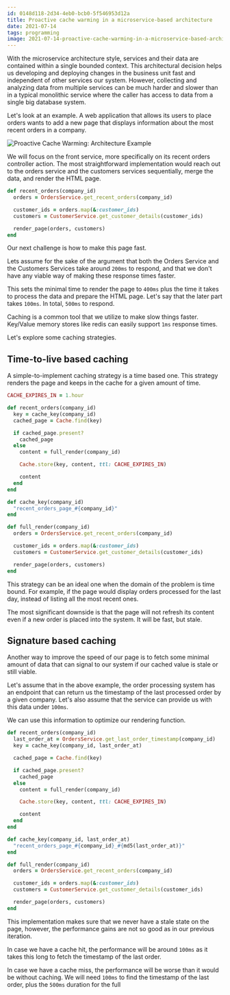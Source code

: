 ```yaml
---
id: 0148d118-2d34-4eb0-bcb0-5f546953d12a
title: Proactive cache warming in a microservice-based architecture
date: 2021-07-14
tags: programming
image: 2021-07-14-proactive-cache-warming-in-a-microservice-based-architecture.png
---
```


With the microservice architecture style, services and their data are contained
within a single bounded context. This architectural decision helps us developing
and deploying changes in the business unit fast and independent of other
services our system. However, collecting and analyzing data from multiple
services can be much harder and slower than in a typical monolithic service
where the caller has access to data from a single big database system.

Let's look at an example. A web application that allows its users to place
orders wants to add a new page that displays information about the most recent
orders in a company.

![Proactive Cache Warming: Architecture Example](images/proactive-caching/architecture-example.png)

We will focus on the front service, more specifically on its recent orders
controller action. The most straightforward implementation would reach out to
the orders service and the customers services sequentially, merge the data, and
render the HTML page.

``` ruby
def recent_orders(company_id)
  orders = OrdersService.get_recent_orders(company_id)

  customer_ids = orders.map(&:customer_ids)
  customers = CustomerService.get_customer_details(customer_ids)

  render_page(orders, customers)
end
```

Our next challenge is how to make this page fast.

Lets assume for the sake of the argument that both the Orders Service and the
Customers Services take around `200ms` to respond, and that we don't have any
viable way of making these response times faster.

This sets the minimal time to render the page to `400ms` plus the time it takes
to process the data and prepare the HTML page. Let's say that the later part
takes `100ms`. In total, `500ms` to respond.

Caching is a common tool that we utilize to make slow things faster. Key/Value
memory stores like redis can easily support `1ms` response times.

Let's explore some caching strategies.

## Time-to-live based caching

A simple-to-implement caching strategy is a time based one. This strategy
renders the page and keeps in the cache for a given amount of time.

``` ruby
CACHE_EXPIRES_IN = 1.hour

def recent_orders(company_id)
  key = cache_key(company_id)
  cached_page = Cache.find(key)

  if cached_page.present?
    cached_page
  else
    content = full_render(company_id)

    Cache.store(key, content, ttl: CACHE_EXPIRES_IN)

    content
  end
end

def cache_key(company_id)
  "recent_orders_page_#{company_id}"
end

def full_render(company_id)
  orders = OrdersService.get_recent_orders(company_id)

  customer_ids = orders.map(&:customer_ids)
  customers = CustomerService.get_customer_details(customer_ids)

  render_page(orders, customers)
end
```

This strategy can be an ideal one when the domain of the problem is time bound.
For example, if the page would display orders processed for the last day,
instead of listing all the most recent ones.

The most significant downside is that the page will not refresh its content
even if a new order is placed into the system. It will be fast, but stale.

## Signature based caching

Another way to improve the speed of our page is to fetch some minimal amount of
data that can signal to our system if our cached value is stale or still viable.

Let's assume that in the above example, the order processing system has an
endpoint that can return us the timestamp of the last processed order by a given
company. Let's also assume that the service can provide us with this data under
`100ms`.

We can use this information to optimize our rendering function.

``` ruby
def recent_orders(company_id)
  last_order_at = OrdersService.get_last_order_timestamp(company_id)
  key = cache_key(company_id, last_order_at)

  cached_page = Cache.find(key)

  if cached_page.present?
    cached_page
  else
    content = full_render(company_id)

    Cache.store(key, content, ttl: CACHE_EXPIRES_IN)

    content
  end
end

def cache_key(company_id, last_order_at)
  "recent_orders_page_#{company_id}_#{md5(last_order_at)}"
end

def full_render(company_id)
  orders = OrdersService.get_recent_orders(company_id)

  customer_ids = orders.map(&:customer_ids)
  customers = CustomerService.get_customer_details(customer_ids)

  render_page(orders, customers)
end
```

This implementation makes sure that we never have a stale state on the page,
however, the performance gains are not so good as in our previous iteration.

In case we have a cache hit, the performance will be around `100ms` as it takes
this long to fetch the timestamp of the last order.

In case we have a cache miss, the performance will be worse than it would be
without caching. We will need `100ms` to find the timestamp of the last order,
plus the `500ms` duration for the full
